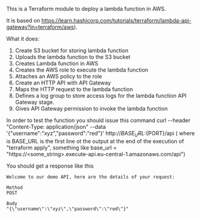 This is a Terraform module to deploy a lambda function in AWS.

It is based on https://learn.hashicorp.com/tutorials/terraform/lambda-api-gateway?in=terraform/aws).

What it does:
1. Create S3 bucket for storing lambda function
2. Uploads the lambda function to the S3 bucket
3. Creates Lambda function in AWS
4. Creates the AWS role to execute the lambda function
5. Attaches an AWS policy to the role
6. Create an HTTP API with API Gateway
7. Maps the HTTP request to the lambda function
8. Defines a log group to store access logs for the lambda function API Gateway stage.
9. Gives API Gateway permission to invoke the lambda function

In order to test the function you should issue this command
curl --header "Content-Type: application/json" --data '{"username":"xyz","password":"red"}' http://${BASE_URL}:${PORT}/api
( where is BASE_URL is the first line ot the output at the end of the execution of "terraform apply", something like base_url = "https://<some_string>.execute-api.eu-central-1.amazonaws.com/api")

You should get a response like this
```
Welcome to our demo API, here are the details of your request:

Method
POST

Body
"{\"username\":\"xyz\",\"password\":\"red\"}"
```
